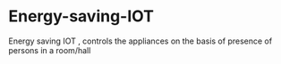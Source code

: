 # Energy-saving-IOT
Energy saving IOT , controls the appliances on the basis of presence of persons in a room/hall
